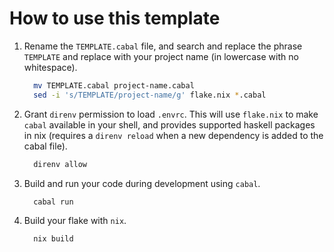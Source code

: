 # How to use this template

1.  Rename the `TEMPLATE.cabal` file, and search and replace the phrase
    `TEMPLATE` and replace with your project name (in lowercase with no
    whitespace).

    ```sh
      mv TEMPLATE.cabal project-name.cabal
      sed -i 's/TEMPLATE/project-name/g' flake.nix *.cabal
    ```

2.  Grant `direnv` permission to load `.envrc`. This will use `flake.nix` to
    make `cabal` available in your shell, and provides supported haskell
    packages in nix (requires a `direnv reload` when a new dependency is added
    to the cabal file).

    ```sh
      direnv allow
    ```

3.  Build and run your code during development using `cabal`.

    ```sh
      cabal run
    ```

4.  Build your flake with `nix`.

    ```sh
      nix build
    ```
